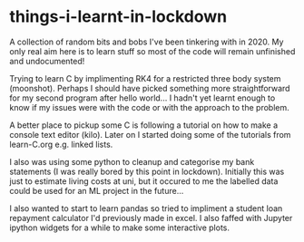 # things-i-learnt-in-lockdown
A collection of random bits and bobs I've been tinkering with in 2020. My only real aim here is to learn stuff so most of the code will remain unfinished and undocumented!

Trying to learn C by implimenting RK4 for a restricted three body system (moonshot). Perhaps I should have picked something more straightforward for my second program after hello world... I hadn't yet learnt enough to know if my issues were with the code or with the approach to the problem.

A better place to pickup some C is following a tutorial on how to make a console text editor (kilo). Later on I started doing some of the tutorials from learn-C.org e.g. linked lists.

I also was using some python to cleanup and categorise my bank statements (I was really bored by this point in lockdown). Initially this was just to estimate living costs at uni, but it occured to me the labelled data could be used for an ML project in the future...

I also wanted to start to learn pandas so tried to impliment a student loan repayment calculator I'd previously made in excel. I also faffed with Jupyter ipython widgets for a while to make some interactive plots.
